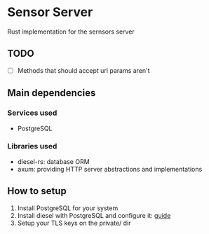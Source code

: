 # Sensor Server

Rust implementation for the sernsors server

## TODO

- [ ] Methods that should accept url params aren't

## Main dependencies

### Services used

- PostgreSQL

### Libraries used

- diesel-rs: database ORM
- axum: providing HTTP server abstractions and implementations

## How to setup

1. Install PostgreSQL for your system
2. Install diesel with PostgreSQL and configure it: [guide](https://diesel.rs/guides/getting-started)
3. Setup your TLS keys on the private/ dir
